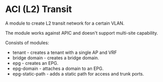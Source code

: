 # ACI (L2) Transit

A module to create L2 transit network for a certain VLAN. 

The module works against APIC and doesn't support multi-site capability.

Consists of modules:
- tenant            - creates a tenant with a single AP and VRF
- bridge domain     - creates a bridge domain.
- epg               - creates an EPG.
- epg-domain        - attaches a domain to an EPG.
- epg-static-path   - adds a static path for access and trunk ports.
